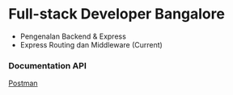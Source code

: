 # Full-stack Developer Bangalore

- Pengenalan Backend & Express
- Express Routing dan Middleware (Current)

### Documentation API
<a href="https://www.postman.com/restless-robot-682177/workspace/public-docs-hogivano/collection/3616267-3887453c-7179-45ec-b4a2-b570292bfbe7?action=share&creator=3616267">Postman</a>